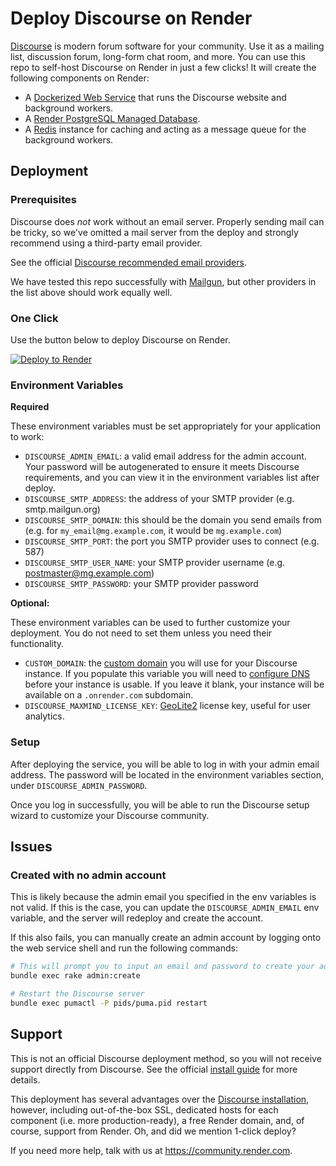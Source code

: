 # Deploy Discourse on Render

[Discourse](https://www.discourse.org) is modern forum software for your community. Use it as a mailing list, discussion forum, long-form chat room, and more. You can use this repo to self-host Discourse on Render in just a few clicks!
It will create the following components on Render:
- A [Dockerized Web Service](https://render.com/docs/docker) that runs the Discourse website and background workers.
- A [Render PostgreSQL Managed Database](https://render.com/docs/databases).
- A [Redis](https://render.com/docs/deploy-redis) instance for caching and acting as a message queue for the background workers.

## Deployment
### Prerequisites

Discourse does *not* work without an email server. Properly sending mail can be tricky, so we've omitted a mail server from the deploy and strongly recommend using a third-party email provider.

See the official [Discourse recommended email providers](https://github.com/discourse/discourse/blob/master/docs/INSTALL-email.md).

We have tested this repo successfully with [Mailgun](https://www.mailgun.com/), but other providers in the list above should work equally well.

### One Click

Use the button below to deploy Discourse on Render.

[![Deploy to Render](http://render.com/images/deploy-to-render-button.svg)](https://render.com/deploy)

### Environment Variables

**Required**

These environment variables must be set appropriately for your application to work:

- `DISCOURSE_ADMIN_EMAIL`: a valid email address for the admin account. Your password will be autogenerated to ensure it meets Discourse requirements, and you can view it in the environment variables list after deploy.
- `DISCOURSE_SMTP_ADDRESS`: the address of your SMTP provider (e.g. smtp.mailgun.org)
- `DISCOURSE_SMTP_DOMAIN`: this should be the domain you send emails from (e.g. for `my_email@mg.example.com`, it would be `mg.example.com`)
- `DISCOURSE_SMTP_PORT`: the port you SMTP provider uses to connect (e.g. 587)
- `DISCOURSE_SMTP_USER_NAME`: your SMTP provider username (e.g. postmaster@mg.example.com)
- `DISCOURSE_SMTP_PASSWORD`: your SMTP provider password

**Optional:**

These environment variables can be used to further customize your deployment. You do not need to set them unless you need their functionality.

- `CUSTOM_DOMAIN`: the [custom domain](https://render.com/docs/custom-domains) you will use for your Discourse instance. If you populate this variable you will need to [configure DNS](https://render.com/docs/configure-other-dns) before your instance is usable. If you leave it blank, your instance will be available on a `.onrender.com` subdomain.
- `DISCOURSE_MAXMIND_LICENSE_KEY`: [GeoLite2](https://dev.maxmind.com/geoip/geoip2/geolite2/) license key, useful for user analytics.

### Setup

After deploying the service, you will be able to log in with your admin email address. The password will be located in the environment variables section, under `DISCOURSE_ADMIN_PASSWORD`.

Once you log in successfully, you will be able to run the Discourse setup wizard to customize your Discourse community.

## Issues

### Created with no admin account

This is likely because the admin email you specified in the env variables is not valid. If this is the case, you can update the `DISCOURSE_ADMIN_EMAIL` env variable, and the server will redeploy and create the account.

If this also fails, you can manually create an admin account by logging onto the web service shell and run the following commands:

```sh
# This will prompt you to input an email and password to create your admin account
bundle exec rake admin:create

# Restart the Discourse server
bundle exec pumactl -P pids/puma.pid restart
```

## Support

This is not an official Discourse deployment method, so you will not receive support directly from Discourse. See the official [install guide](https://github.com/discourse/discourse/blob/master/docs/INSTALL.md) for more details.

This deployment has several advantages over the [Discourse installation](https://github.com/discourse/discourse/blob/master/docs/INSTALL-cloud.md), however, including out-of-the-box SSL, dedicated hosts for each component (i.e. more production-ready), a free Render domain, and, of course, support from Render. Oh, and did we mention 1-click deploy?

If you need more help, talk with us at https://community.render.com.

